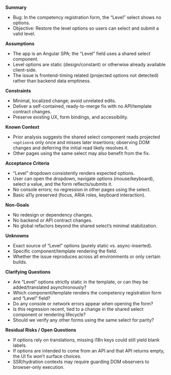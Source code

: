 **Summary**
- Bug: In the competency registration form, the “Level” select shows no options.
- Objective: Restore the level options so users can select and submit a valid level.

**Assumptions**
- The app is an Angular SPA; the “Level” field uses a shared select component.
- Level options are static (design/constant) or otherwise already available client-side.
- The issue is frontend-timing related (projected options not detected) rather than backend data emptiness.

**Constraints**
- Minimal, localized change; avoid unrelated edits.
- Deliver a self-contained, ready-to-merge fix with no API/template contract changes.
- Preserve existing UX, form bindings, and accessibility.

**Known Context**
- Prior analysis suggests the shared select component reads projected `<option>`s only once and misses later insertions; observing DOM changes and deferring the initial read likely resolves it.
- Other pages using the same select may also benefit from the fix.

**Acceptance Criteria**
- “Level” dropdown consistently renders expected options.
- User can open the dropdown, navigate options (mouse/keyboard), select a value, and the form reflects/submits it.
- No console errors; no regression in other pages using the select.
- Basic a11y preserved (focus, ARIA roles, keyboard interaction).

**Non-Goals**
- No redesign or dependency changes.
- No backend or API contract changes.
- No global refactors beyond the shared select’s minimal stabilization.

**Unknowns**
- Exact source of “Level” options (purely static vs. async-inserted).
- Specific component/template rendering the field.
- Whether the issue reproduces across all environments or only certain builds.

**Clarifying Questions**
- Are “Level” options strictly static in the template, or can they be added/translated asynchronously?
- Which component/template renders the competency registration form and “Level” field?
- Do any console or network errors appear when opening the form?
- Is this regression recent, tied to a change in the shared select component or rendering lifecycle?
- Should we verify any other forms using the same select for parity?

**Residual Risks / Open Questions**
- If options rely on translations, missing i18n keys could still yield blank labels.
- If options are intended to come from an API and that API returns empty, the UI fix won’t surface choices.
- SSR/hydration contexts may require guarding DOM observers to browser-only execution.
